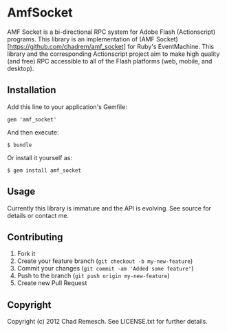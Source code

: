 # AmfSocket

AMF Socket is a bi-directional RPC system for Adobe Flash (Actionscript) programs.
This library is an implementation of (AMF Socket)[https://github.com/chadrem/amf_socket] for Ruby's EventMachine.
This library and the corresponding Actionscript project aim to make high quality (and free) RPC accessible to all of the Flash platforms (web, mobile, and desktop).

## Installation

Add this line to your application's Gemfile:

    gem 'amf_socket'

And then execute:

    $ bundle

Or install it yourself as:

    $ gem install amf_socket

## Usage

Currently this library is immature and the API is evolving.
See source for details or contact me.

## Contributing

1. Fork it
2. Create your feature branch (`git checkout -b my-new-feature`)
3. Commit your changes (`git commit -am 'Added some feature'`)
4. Push to the branch (`git push origin my-new-feature`)
5. Create new Pull Request

## Copyright

Copyright (c) 2012 Chad Remesch. See LICENSE.txt for further details.
